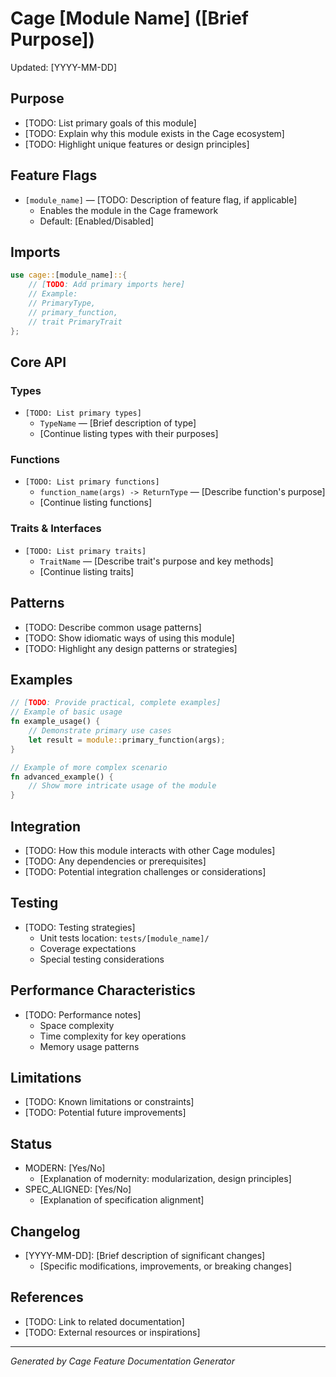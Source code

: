 # Cage [Module Name] ([Brief Purpose])

Updated: [YYYY-MM-DD]

## Purpose
- [TODO: List primary goals of this module]
- [TODO: Explain why this module exists in the Cage ecosystem]
- [TODO: Highlight unique features or design principles]

## Feature Flags
- `[module_name]` — [TODO: Description of feature flag, if applicable]
  - Enables the module in the Cage framework
  - Default: [Enabled/Disabled]

## Imports
```rust
use cage::[module_name]::{
    // [TODO: Add primary imports here]
    // Example:
    // PrimaryType,
    // primary_function,
    // trait PrimaryTrait
};
```

## Core API
### Types
- `[TODO: List primary types]`
  - `TypeName` — [Brief description of type]
  - [Continue listing types with their purposes]

### Functions
- `[TODO: List primary functions]`
  - `function_name(args) -> ReturnType` — [Describe function's purpose]
  - [Continue listing functions]

### Traits & Interfaces
- `[TODO: List primary traits]`
  - `TraitName` — [Describe trait's purpose and key methods]
  - [Continue listing traits]

## Patterns
- [TODO: Describe common usage patterns]
- [TODO: Show idiomatic ways of using this module]
- [TODO: Highlight any design patterns or strategies]

## Examples
```rust
// [TODO: Provide practical, complete examples]
// Example of basic usage
fn example_usage() {
    // Demonstrate primary use cases
    let result = module::primary_function(args);
}

// Example of more complex scenario
fn advanced_example() {
    // Show more intricate usage of the module
}
```

## Integration
- [TODO: How this module interacts with other Cage modules]
- [TODO: Any dependencies or prerequisites]
- [TODO: Potential integration challenges or considerations]

## Testing
- [TODO: Testing strategies]
  - Unit tests location: `tests/[module_name]/`
  - Coverage expectations
  - Special testing considerations

## Performance Characteristics
- [TODO: Performance notes]
  - Space complexity
  - Time complexity for key operations
  - Memory usage patterns

## Limitations
- [TODO: Known limitations or constraints]
- [TODO: Potential future improvements]

## Status
- MODERN: [Yes/No]
  - [Explanation of modernity: modularization, design principles]
- SPEC_ALIGNED: [Yes/No]
  - [Explanation of specification alignment]

## Changelog
- [YYYY-MM-DD]: [Brief description of significant changes]
  - [Specific modifications, improvements, or breaking changes]

## References
- [TODO: Link to related documentation]
- [TODO: External resources or inspirations]

---

_Generated by Cage Feature Documentation Generator_